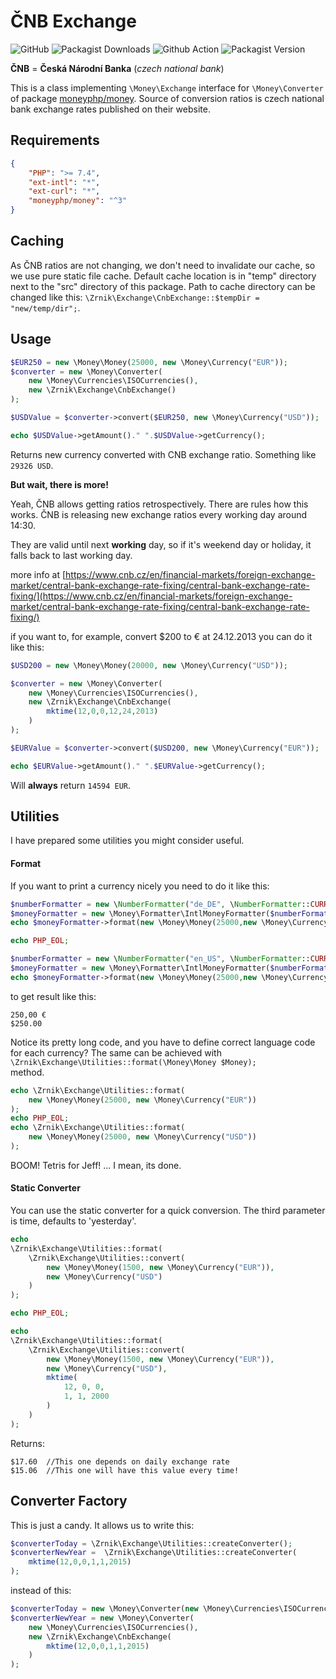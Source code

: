 # ČNB Exchange

![GitHub](https://img.shields.io/github/license/zrnik/CNB-Exchange)
![Packagist Downloads](https://img.shields.io/packagist/dm/zrnik/cnb-exchange)
![Github Action](https://img.shields.io/github/workflow/status/zrnik/cnb-exchange/tests/master)
![Packagist Version](https://img.shields.io/packagist/v/zrnik/cnb-exchange)  
 
 
**ČNB** = **Česká Národní Banka** (*czech national bank*)

This is a class implementing `\Money\Exchange` 
interface for `\Money\Converter` of package 
[moneyphp/money](https://github.com/moneyphp/money).
Source of conversion ratios is czech national bank 
exchange rates published on their website.

## Requirements

```json
{
    "PHP": ">= 7.4",
    "ext-intl": "*",
    "ext-curl": "*",
    "moneyphp/money": "^3"
}
```

## Caching

As ČNB ratios are not changing, we don't need to
invalidate our cache, so we use pure static file cache. 
Default cache location is in "temp" directory next to 
the "src" directory of this package. Path to cache 
directory can be changed like this:
`\Zrnik\Exchange\CnbExchange::$tempDir = "new/temp/dir";`.

## Usage

```php
$EUR250 = new \Money\Money(25000, new \Money\Currency("EUR"));
$converter = new \Money\Converter(
    new \Money\Currencies\ISOCurrencies(),
    new \Zrnik\Exchange\CnbExchange()
);

$USDValue = $converter->convert($EUR250, new \Money\Currency("USD"));

echo $USDValue->getAmount()." ".$USDValue->getCurrency();
```

Returns new currency converted with CNB exchange ratio.
Something like `29326 USD`.

**But wait, there is more!**

Yeah, ČNB allows getting ratios retrospectively.
There are rules how this works. ČNB is releasing 
new exchange ratios every working day around 14:30.

They are valid until next **working** day, so 
if it's weekend day or holiday, it 
falls back to last working day. 

more info at [https://www.cnb.cz/en/financial-markets/foreign-exchange-market/central-bank-exchange-rate-fixing/central-bank-exchange-rate-fixing/](https://www.cnb.cz/en/financial-markets/foreign-exchange-market/central-bank-exchange-rate-fixing/central-bank-exchange-rate-fixing/)

if you want to, for example, convert $200 to € 
at 24.12.2013 you can do it like this:

```php
$USD200 = new \Money\Money(20000, new \Money\Currency("USD"));

$converter = new \Money\Converter(
    new \Money\Currencies\ISOCurrencies(),
    new \Zrnik\Exchange\CnbExchange(
        mktime(12,0,0,12,24,2013)
    )
);

$EURValue = $converter->convert($USD200, new \Money\Currency("EUR"));

echo $EURValue->getAmount()." ".$EURValue->getCurrency();
```

Will **always** return `14594 EUR`.


## Utilities

I have prepared some utilities you might consider useful.

#### Format

If you want to print a currency nicely you need to do it like this:

```php
$numberFormatter = new \NumberFormatter("de_DE", \NumberFormatter::CURRENCY);
$moneyFormatter = new \Money\Formatter\IntlMoneyFormatter($numberFormatter, new \Money\Currencies\ISOCurrencies());
echo $moneyFormatter->format(new \Money\Money(25000,new \Money\Currency("EUR")));

echo PHP_EOL;

$numberFormatter = new \NumberFormatter("en_US", \NumberFormatter::CURRENCY);
$moneyFormatter = new \Money\Formatter\IntlMoneyFormatter($numberFormatter, new \Money\Currencies\ISOCurrencies());
echo $moneyFormatter->format(new \Money\Money(25000,new \Money\Currency("USD")));
```

to get result like this:

```
250,00 €
$250.00
```

Notice its pretty long code, and you have 
to define correct language code for each 
currency? The same can be achieved with 
`\Zrnik\Exchange\Utilities::format(\Money\Money $Money);`  
method.

```php
echo \Zrnik\Exchange\Utilities::format(
    new \Money\Money(25000, new \Money\Currency("EUR"))
);
echo PHP_EOL;
echo \Zrnik\Exchange\Utilities::format(
    new \Money\Money(25000, new \Money\Currency("USD"))
);
```

BOOM! Tetris for Jeff!
... I mean, its done.

#### Static Converter

You can use the static converter for a quick conversion.
The third parameter is time, defaults to 'yesterday'.

```php
echo
\Zrnik\Exchange\Utilities::format(
    \Zrnik\Exchange\Utilities::convert(
        new \Money\Money(1500, new \Money\Currency("EUR")),
        new \Money\Currency("USD")
    )
);

echo PHP_EOL;

echo
\Zrnik\Exchange\Utilities::format(
    \Zrnik\Exchange\Utilities::convert(
        new \Money\Money(1500, new \Money\Currency("EUR")),
        new \Money\Currency("USD"),
        mktime(
            12, 0, 0,
            1, 1, 2000
        )
    )
);
```

Returns: 

```
$17.60  //This one depends on daily exchange rate
$15.06  //This one will have this value every time!
```

## Converter Factory

This is just a candy. It allows us to write this:

```php
$converterToday = \Zrnik\Exchange\Utilities::createConverter();
$converterNewYear =  \Zrnik\Exchange\Utilities::createConverter(
    mktime(12,0,0,1,1,2015)
);
```

instead of this:

```php
$converterToday = new \Money\Converter(new \Money\Currencies\ISOCurrencies(), new \Zrnik\Exchange\CnbExchange());
$converterNewYear = new \Money\Converter(
    new \Money\Currencies\ISOCurrencies(), 
    new \Zrnik\Exchange\CnbExchange(
        mktime(12,0,0,1,1,2015)
    )
);
```



